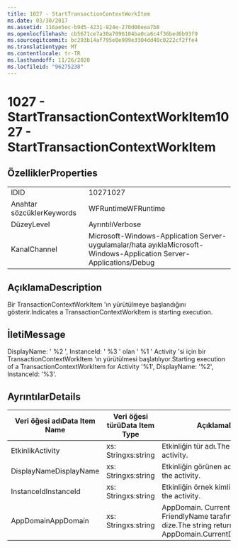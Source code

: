 ```yaml
---
title: 1027 - StartTransactionContextWorkItem
ms.date: 03/30/2017
ms.assetid: 116ae5ec-b9d5-4231-824e-270d00eea7b8
ms.openlocfilehash: cb5671ce7a30a7096104ba0ca6c4f36bed6b93f9
ms.sourcegitcommit: bc293b14af795e0e999e3304dd40c0222cf2ffe4
ms.translationtype: MT
ms.contentlocale: tr-TR
ms.lasthandoff: 11/26/2020
ms.locfileid: "96275238"
---
```

# <a name="1027---starttransactioncontextworkitem"></a><span data-ttu-id="1bddc-102">1027 - StartTransactionContextWorkItem</span><span class="sxs-lookup"><span data-stu-id="1bddc-102">1027 - StartTransactionContextWorkItem</span></span>

## <a name="properties"></a><span data-ttu-id="1bddc-103">Özellikler</span><span class="sxs-lookup"><span data-stu-id="1bddc-103">Properties</span></span>  
  
|||  
|-|-|  
|<span data-ttu-id="1bddc-104">ID</span><span class="sxs-lookup"><span data-stu-id="1bddc-104">ID</span></span>|<span data-ttu-id="1bddc-105">1027</span><span class="sxs-lookup"><span data-stu-id="1bddc-105">1027</span></span>|  
|<span data-ttu-id="1bddc-106">Anahtar sözcükler</span><span class="sxs-lookup"><span data-stu-id="1bddc-106">Keywords</span></span>|<span data-ttu-id="1bddc-107">WFRuntime</span><span class="sxs-lookup"><span data-stu-id="1bddc-107">WFRuntime</span></span>|  
|<span data-ttu-id="1bddc-108">Düzey</span><span class="sxs-lookup"><span data-stu-id="1bddc-108">Level</span></span>|<span data-ttu-id="1bddc-109">Ayrıntılı</span><span class="sxs-lookup"><span data-stu-id="1bddc-109">Verbose</span></span>|  
|<span data-ttu-id="1bddc-110">Kanal</span><span class="sxs-lookup"><span data-stu-id="1bddc-110">Channel</span></span>|<span data-ttu-id="1bddc-111">Microsoft-Windows-Application Server-uygulamalar/hata ayıkla</span><span class="sxs-lookup"><span data-stu-id="1bddc-111">Microsoft-Windows-Application Server-Applications/Debug</span></span>|  
  
## <a name="description"></a><span data-ttu-id="1bddc-112">Açıklama</span><span class="sxs-lookup"><span data-stu-id="1bddc-112">Description</span></span>  

 <span data-ttu-id="1bddc-113">Bir TransactionContextWorkItem 'ın yürütülmeye başlandığını gösterir.</span><span class="sxs-lookup"><span data-stu-id="1bddc-113">Indicates a TransactionContextWorkItem is starting execution.</span></span>  
  
## <a name="message"></a><span data-ttu-id="1bddc-114">İleti</span><span class="sxs-lookup"><span data-stu-id="1bddc-114">Message</span></span>  

 <span data-ttu-id="1bddc-115">DisplayName: ' %2 ', InstanceId: ' %3 ' olan ' %1 ' Activity 'si için bir TransactionContextWorkItem 'ın yürütülmesi başlatılıyor.</span><span class="sxs-lookup"><span data-stu-id="1bddc-115">Starting execution of a TransactionContextWorkItem for Activity '%1', DisplayName: '%2', InstanceId: '%3'.</span></span>  
  
## <a name="details"></a><span data-ttu-id="1bddc-116">Ayrıntılar</span><span class="sxs-lookup"><span data-stu-id="1bddc-116">Details</span></span>  
  
|<span data-ttu-id="1bddc-117">Veri öğesi adı</span><span class="sxs-lookup"><span data-stu-id="1bddc-117">Data Item Name</span></span>|<span data-ttu-id="1bddc-118">Veri öğesi türü</span><span class="sxs-lookup"><span data-stu-id="1bddc-118">Data Item Type</span></span>|<span data-ttu-id="1bddc-119">Açıklama</span><span class="sxs-lookup"><span data-stu-id="1bddc-119">Description</span></span>|  
|--------------------|--------------------|-----------------|  
|<span data-ttu-id="1bddc-120">Etkinlik</span><span class="sxs-lookup"><span data-stu-id="1bddc-120">Activity</span></span>|<span data-ttu-id="1bddc-121">xs: String</span><span class="sxs-lookup"><span data-stu-id="1bddc-121">xs:string</span></span>|<span data-ttu-id="1bddc-122">Etkinliğin tür adı.</span><span class="sxs-lookup"><span data-stu-id="1bddc-122">The type name of the activity.</span></span>|  
|<span data-ttu-id="1bddc-123">DisplayName</span><span class="sxs-lookup"><span data-stu-id="1bddc-123">DisplayName</span></span>|<span data-ttu-id="1bddc-124">xs: String</span><span class="sxs-lookup"><span data-stu-id="1bddc-124">xs:string</span></span>|<span data-ttu-id="1bddc-125">Etkinliğin görünen adı.</span><span class="sxs-lookup"><span data-stu-id="1bddc-125">The display name of the activity.</span></span>|  
|<span data-ttu-id="1bddc-126">InstanceId</span><span class="sxs-lookup"><span data-stu-id="1bddc-126">InstanceId</span></span>|<span data-ttu-id="1bddc-127">xs: String</span><span class="sxs-lookup"><span data-stu-id="1bddc-127">xs:string</span></span>|<span data-ttu-id="1bddc-128">Etkinliğin örnek kimliği.</span><span class="sxs-lookup"><span data-stu-id="1bddc-128">The instance id of the activity.</span></span>|  
|<span data-ttu-id="1bddc-129">AppDomain</span><span class="sxs-lookup"><span data-stu-id="1bddc-129">AppDomain</span></span>|<span data-ttu-id="1bddc-130">xs: String</span><span class="sxs-lookup"><span data-stu-id="1bddc-130">xs:string</span></span>|<span data-ttu-id="1bddc-131">AppDomain. CurrentDomain. FriendlyName tarafından döndürülen dize.</span><span class="sxs-lookup"><span data-stu-id="1bddc-131">The string returned by AppDomain.CurrentDomain.FriendlyName.</span></span>|
